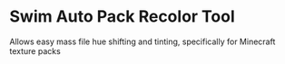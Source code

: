 # Swim Auto Pack Recolor Tool
Allows easy mass file hue shifting and tinting, specifically for Minecraft texture packs
